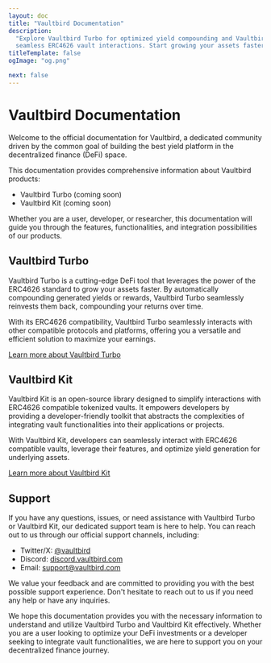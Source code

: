 ```yaml
---
layout: doc
title: "Vaultbird Documentation"
description:
  "Explore Vaultbird Turbo for optimized yield compounding and VaultbirdKit for
  seamless ERC4626 vault interactions. Start growing your assets faster today!"
titleTemplate: false
ogImage: "og.png"

next: false
---
```


# Vaultbird Documentation

Welcome to the official documentation for Vaultbird, a dedicated community
driven by the common goal of building the best yield platform in the
decentralized finance (DeFi) space.

This documentation provides comprehensive information about Vaultbird products:

- Vaultbird Turbo (coming soon)
- Vaultbird Kit (coming soon)

Whether you are a user, developer, or researcher, this documentation will guide
you through the features, functionalities, and integration possibilities of our
products.

## Vaultbird Turbo

Vaultbird Turbo is a cutting-edge DeFi tool that leverages the power of the
ERC4626 standard to grow your assets faster. By automatically compounding
generated yields or rewards, Vaultbird Turbo seamlessly reinvests them back,
compounding your returns over time.

With its ERC4626 compatibility, Vaultbird Turbo seamlessly interacts with other
compatible protocols and platforms, offering you a versatile and efficient
solution to maximize your earnings.

[Learn more about Vaultbird Turbo](./turbo/introduction.md)

## Vaultbird Kit

Vaultbird Kit is an open-source library designed to simplify interactions with
ERC4626 compatible tokenized vaults. It empowers developers by providing a
developer-friendly toolkit that abstracts the complexities of integrating vault
functionalities into their applications or projects.

With Vaultbird Kit, developers can seamlessly interact with ERC4626 compatible
vaults, leverage their features, and optimize yield generation for underlying
assets.

[Learn more about Vaultbird Kit](./kit/introduction.md)

## Support

If you have any questions, issues, or need assistance with Vaultbird Turbo or
Vaultbird Kit, our dedicated support team is here to help. You can reach out to
us through our official support channels, including:

- Twitter/X: [@vaultbird](https://x.com/vaultbird)
- Discord: [discord.vaultbird.com](#)
- Email: support@vaultbird.com

We value your feedback and are committed to providing you with the best possible
support experience. Don't hesitate to reach out to us if you need any help or
have any inquiries.

We hope this documentation provides you with the necessary information to
understand and utilize Vaultbird Turbo and Vaultbird Kit effectively. Whether
you are a user looking to optimize your DeFi investments or a developer seeking
to integrate vault functionalities, we are here to support you on your
decentralized finance journey.
